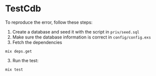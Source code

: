 # TestCdb

To reproduce the error, follow these steps:

1. Create a database and seed it with the script in `priv/seed.sql`
2. Make sure the database information is correct in `config/config.exs`
3. Fetch the dependencies
```
mix deps.get
```
3. Run the test:
```
mix test
```
